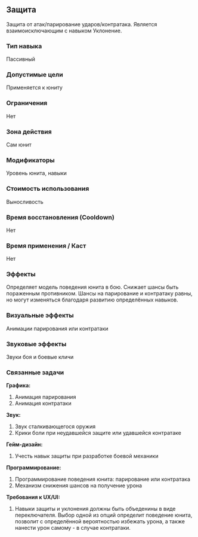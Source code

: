 ## Защита

Защита от атак/парирование ударов/контратака. Является взаимоисключающим с навыком Уклонение.

### Тип навыка

Пассивный 

### Допустимые цели

Применяется к юниту

### Ограничения

Нет

### Зона действия

Сам юнит

### Модификаторы

Уровень юнита, навыки

### Стоимость использования

Выносливость

### Время восстановления (Cooldown)
Нет

### Время применения / Каст
Нет

### Эффекты

Определяет модель поведения юнита в бою. Снижает шансы быть пораженным противником. Шансы на парирование и контратаку равны, но могут изменяться благодаря развитию определённых навыков.

### Визуальные эффекты
Анимации парирования или контратаки

### Звуковые эффекты
Звуки боя и боевые кличи
### Связанные задачи

**Графика:**
1. Анимация парирования
2. Анимация контратаки

**Звук:**
1. Звук сталкивающегося оружия
2. Крики боли при неудавшейся защите или удавшейся контратаке

**Гейм-дизайн:**
1. Учесть навык защиты при разработке боевой механики

**Программирование:**
1. Программирование поведения юнита: парирование или контратака
2. Механизм снижения шансов на получение урона

**Требования к UX/UI:**
1. Навыки защиты и уклонения должны быть объеденины в виде переключателя. Выбор одной из опций определит поведение юнита, позволит с определённой вероятностью избежать урона, а также нанести урон самому - в случае контратаки.